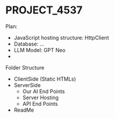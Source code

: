 # PROJECT_4537

Plan:
- JavaScript hosting structure: HttpClient
- Database: ...
- LLM Model: GPT Neo
- 
Folder Structure
- ClientSide (Static HTMLs)
- ServerSide
  - Our AI End Points
  - Server Hosting
  - API End Points
- ReadMe
